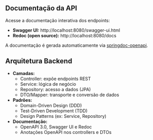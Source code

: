 ## Documentação da API

Acesse a documentação interativa dos endpoints:
- **Swagger UI:** http://localhost:8080/swagger-ui.html
- **Redoc (open source):** http://localhost:8080/docs

A documentação é gerada automaticamente via [springdoc-openapi](https://springdoc.org/).

## Arquitetura Backend

- **Camadas:**
  - Controller: expõe endpoints REST
  - Service: lógica de negócio
  - Repository: acesso a dados (JPA)
  - DTO/Mapper: transporte e conversão de dados
- **Padrões:**
  - Domain-Driven Design (DDD)
  - Test-Driven Development (TDD)
  - Design Patterns (ex: Service, Repository)
- **Documentação:**
  - OpenAPI 3.0, Swagger UI e Redoc
  - Anotações OpenAPI nos controllers e DTOs 